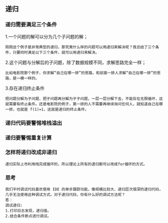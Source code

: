 ## 递归  
### 递归需要满足三个条件  
1.一个问题的解可以分为几个子问题的解；
~~~
刚刚这个例子是非常典型的递归，那究竟什么样的问题可以用递归来解决呢？我总结了三个条件，只要同时满足以下三个条件，就可以用递归来解决。
~~~  
2.这个问题与分解后的子问题，除了数据规模不同，求解思路完全一样；  
~~~
比如电影院那个例子，你求解“自己在哪一排”的思路，和前面一排人求解“自己在哪一排”的思路，是一模一样的。
~~~  
3.存在递归终止条件  
~~~
把问题分解为子问题，把子问题再分解为子子问题，一层一层分解下去，不能存在无限循环，这就需要有终止条件。还是电影院的例子，第一排的人不需要再继续询问任何人，就知道自己在哪一排，也就是 f(1)=1，这就是递归的终止条件。
~~~  
### 递归代码要警惕堆栈溢出  
### 递归要警惕重复计算  
### 怎样将递归改成非递归  
~~~
递归实际上市利用栈完成循环的，所以理论上所有的递归都可以改成for循环的方式。
~~~
### 思考  
~~~
我们平时调试代码喜欢使用 IDE 的单步跟踪功能，像规模比较大、递归层次很深的递归代码，几乎无法使用这种调试方式。对于递归代码，你有什么好的调试方法呢？  
答：  
调试递归:
1.打印日志发现，递归值。
2.结合条件断点进行调试。
~~~
